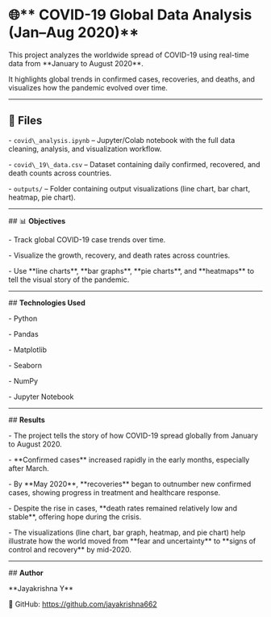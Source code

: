 # 🌐** COVID-19 Global Data Analysis (Jan–Aug 2020)**



This project analyzes the worldwide spread of COVID-19 using real-time data from \*\*January to August 2020\*\*.  

It highlights global trends in confirmed cases, recoveries, and deaths, and visualizes how the pandemic evolved over time.



---



## 📂 **Files**



\- `covid\_analysis.ipynb` – Jupyter/Colab notebook with the full data cleaning, analysis, and visualization workflow.

\- `covid\_19\_data.csv` – Dataset containing daily confirmed, recovered, and death counts across countries.

\- `outputs/` – Folder containing output visualizations (line chart, bar chart, heatmap, pie chart).



---



\## 📊 **Objectives**



\- Track global COVID-19 case trends over time.

\- Visualize the growth, recovery, and death rates across countries.

\- Use \*\*line charts\*\*, \*\*bar graphs\*\*, \*\*pie charts\*\*, and \*\*heatmaps\*\* to tell the visual story of the pandemic.



---



\## **Technologies Used**



\- Python  

\- Pandas  

\- Matplotlib  

\- Seaborn  

\- NumPy  

\- Jupyter Notebook



---



\## **Results**



\- The project tells the story of how COVID-19 spread globally from January to August 2020.

\- \*\*Confirmed cases\*\* increased rapidly in the early months, especially after March.

\- By \*\*May 2020\*\*, \*\*recoveries\*\* began to outnumber new confirmed cases, showing progress in treatment and healthcare response.

\- Despite the rise in cases, \*\*death rates remained relatively low and stable\*\*, offering hope during the crisis.

\- The visualizations (line chart, bar graph, heatmap, and pie chart) help illustrate how the world moved from \*\*fear and uncertainty\*\* to \*\*signs of control and recovery\*\* by mid-2020.



---



\## **Author**



\*\*Jayakrishna Y\*\*  

🔗 GitHub: https://github.com/jayakrishna662



